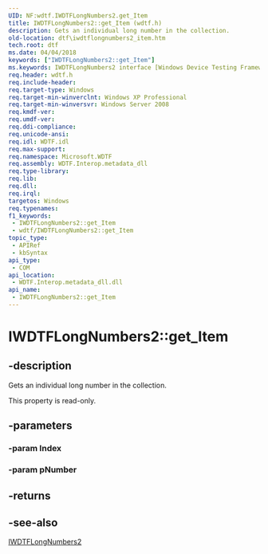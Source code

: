 ```yaml
---
UID: NF:wdtf.IWDTFLongNumbers2.get_Item
title: IWDTFLongNumbers2::get_Item (wdtf.h)
description: Gets an individual long number in the collection.
old-location: dtf\iwdtflongnumbers2_item.htm
tech.root: dtf
ms.date: 04/04/2018
keywords: ["IWDTFLongNumbers2::get_Item"]
ms.keywords: IWDTFLongNumbers2 interface [Windows Device Testing Framework],Item property, IWDTFLongNumbers2.Item, IWDTFLongNumbers2.get_Item, IWDTFLongNumbers2::Item, IWDTFLongNumbers2::get_Item, Item property [Windows Device Testing Framework], Item property [Windows Device Testing Framework],IWDTFLongNumbers2 interface, Microsoft.WDTF.IWDTFLongNumbers2.Item, Microsoft::WDTF::IWDTFLongNumbers2::Item, dtf.iwdtflongnumbers2_item, get_Item, wdtf/IWDTFLongNumbers2::Item, wdtf/IWDTFLongNumbers2::get_Item
req.header: wdtf.h
req.include-header: 
req.target-type: Windows
req.target-min-winverclnt: Windows XP Professional
req.target-min-winversvr: Windows Server 2008
req.kmdf-ver: 
req.umdf-ver: 
req.ddi-compliance: 
req.unicode-ansi: 
req.idl: WDTF.idl
req.max-support: 
req.namespace: Microsoft.WDTF
req.assembly: WDTF.Interop.metadata_dll
req.type-library: 
req.lib: 
req.dll: 
req.irql: 
targetos: Windows
req.typenames: 
f1_keywords:
 - IWDTFLongNumbers2::get_Item
 - wdtf/IWDTFLongNumbers2::get_Item
topic_type:
 - APIRef
 - kbSyntax
api_type:
 - COM
api_location:
 - WDTF.Interop.metadata_dll.dll
api_name:
 - IWDTFLongNumbers2::get_Item
---
```


# IWDTFLongNumbers2::get_Item

## -description

Gets an individual long number in the collection.

This property is read-only.

## -parameters

### -param Index

### -param pNumber

## -returns

## -see-also

<a href="/windows-hardware/drivers/ddi/wdtf/nn-wdtf-iwdtflongnumbers2">IWDTFLongNumbers2</a>


